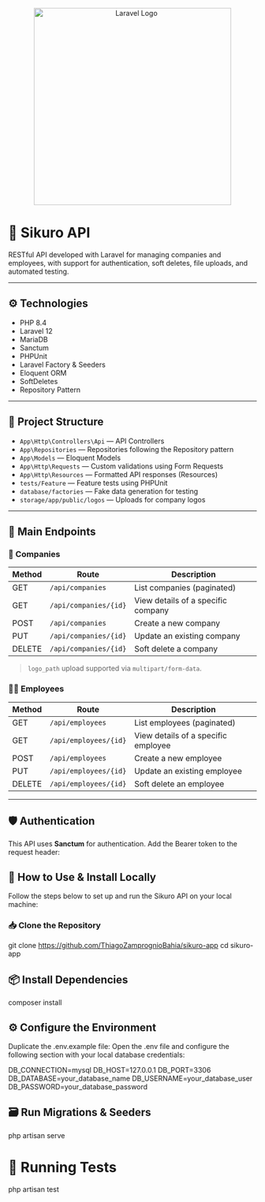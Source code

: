 <p align="center"><a href="https://sikurogroup.com/" target="_blank"><img src="https://sikurogroup.com/wp-content/uploads/2024/03/sikuro-bianco.png" width="400" alt="Laravel Logo"></a></p>

# 🏢 Sikuro API

RESTful API developed with Laravel for managing companies and employees, with support for authentication, soft deletes, file uploads, and automated testing.

---

## ⚙️ Technologies

- PHP 8.4  
- Laravel 12  
- MariaDB  
- Sanctum  
- PHPUnit  
- Laravel Factory & Seeders  
- Eloquent ORM  
- SoftDeletes  
- Repository Pattern  

---

## 📁 Project Structure

- `App\Http\Controllers\Api` — API Controllers  
- `App\Repositories` — Repositories following the Repository pattern  
- `App\Models` — Eloquent Models  
- `App\Http\Requests` — Custom validations using Form Requests  
- `App\Http\Resources` — Formatted API responses (Resources)  
- `tests/Feature` — Feature tests using PHPUnit  
- `database/factories` — Fake data generation for testing  
- `storage/app/public/logos` — Uploads for company logos  

---

## 🚀 Main Endpoints

### 🧾 Companies

| Method | Route                   | Description                             |
|--------|-------------------------|-----------------------------------------|
| GET    | `/api/companies`        | List companies (paginated)              |
| GET    | `/api/companies/{id}`   | View details of a specific company      |
| POST   | `/api/companies`        | Create a new company                    |
| PUT    | `/api/companies/{id}`   | Update an existing company              |
| DELETE | `/api/companies/{id}`   | Soft delete a company                   |

> `logo_path` upload supported via `multipart/form-data`.

### 👨‍💼 Employees

| Method | Route                    | Description                             |
|--------|--------------------------|-----------------------------------------|
| GET    | `/api/employees`         | List employees (paginated)              |
| GET    | `/api/employees/{id}`    | View details of a specific employee     |
| POST   | `/api/employees`         | Create a new employee                   |
| PUT    | `/api/employees/{id}`    | Update an existing employee             |
| DELETE | `/api/employees/{id}`    | Soft delete an employee                 |

---

## 🛡️ Authentication

This API uses **Sanctum** for authentication. Add the Bearer token to the request header:

## 🧰 How to Use & Install Locally

Follow the steps below to set up and run the Sikuro API on your local machine:

### 📥 Clone the Repository

git clone https://github.com/ThiagoZamprognioBahia/sikuro-app
cd sikuro-app

## 📦 Install Dependencies

composer install

## ⚙️ Configure the Environment

Duplicate the .env.example file:
Open the .env file and configure the following section with your local database credentials:

DB_CONNECTION=mysql
DB_HOST=127.0.0.1
DB_PORT=3306
DB_DATABASE=your_database_name
DB_USERNAME=your_database_user
DB_PASSWORD=your_database_password

## 🗃️ Run Migrations & Seeders

php artisan serve

# 🧪 Running Tests

php artisan test



